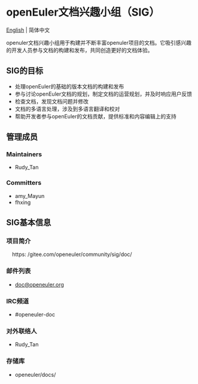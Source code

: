 # openEuler文档兴趣小组（SIG）
[English](./sig-template.md) | 简体中文

openuler文档兴趣小组用于构建并不断丰富openuler项目的文档。它吸引感兴趣的开发人员参与文档的构建和发布，共同创造更好的文档体验。


## SIG的目标

- 处理openEuler的基础的版本文档的构建和发布
- 参与讨论openEuler文档的规划，制定文档的运营规划，并及时响应用户反馈
- 检查文档，发现文档问题并修改
- 文档的多语言处理，涉及到多语言翻译和校对
- 帮助开发者参与openEuler的文档贡献，提供标准和内容编辑上的支持

## 管理成员

### Maintainers
- Rudy_Tan

### Committers
- amy_Mayun
- fhxing


## SIG基本信息

### 项目简介
    https: /gitee.com/openeuler/community/sig/doc/

### 邮件列表
- doc@openeuler.org

### IRC频道
- #openeuler-doc

### 对外联络人
- Rudy_Tan 

### 存储库
- openeuler/docs/

